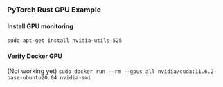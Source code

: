### PyTorch Rust GPU Example

#### Install GPU monitoring

`sudo apt-get install nvidia-utils-525`


#### Verify Docker GPU

(Not working yet)
`sudo docker run --rm --gpus all nvidia/cuda:11.6.2-base-ubuntu20.04 nvidia-smi`
